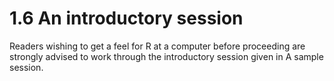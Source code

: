 # 1.6 An introductory session

Readers wishing to get a feel for R at a computer before proceeding are strongly advised to work through the introductory session given in A sample session.
